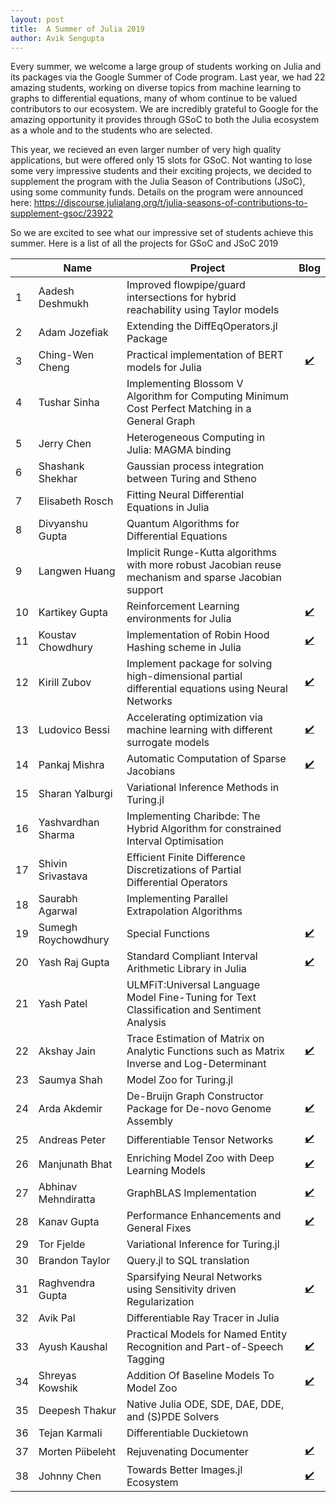 ```yaml
---
layout: post
title:  A Summer of Julia 2019
author: Avik Sengupta
---
```


Every summer, we welcome a large group of students working on Julia and its packages via the Google Summer of Code program.
Last year, we had 22 amazing students, working on diverse topics from machine learning to graphs to differential equations,
many of whom continue to be valued contributors to our ecosystem. We are incredibly grateful to Google for the amazing
opportunity it provides through GSoC to both the Julia ecosystem as a whole and to the students who are selected.

This year, we recieved an even larger number of very high quality applications, but were offered only 15 slots for GSoC.
Not wanting to lose some very impressive students and their exciting projects, we decided to supplement the program with the Julia
Season of Contributions (JSoC), using some community funds. Details on the program were announced here: https://discourse.julialang.org/t/julia-seasons-of-contributions-to-supplement-gsoc/23922

So we are excited to see what our impressive set of students achieve this summer. Here is a list of all the projects for GSoC and JSoC 2019

|  | Name | Project | Blog |
| ------------- | ------------- | ------------- | :-------------: |
|1|Aadesh Deshmukh|Improved flowpipe/guard intersections for hybrid reachability using Taylor models||
|2|Adam Jozefiak|Extending the DiffEqOperators.jl Package||
|3|Ching-Wen Cheng|Practical implementation of BERT models for Julia|[✔️](https://nextjournal.com/chengchingwen)|
|4|Tushar Sinha|Implementing Blossom V Algorithm for Computing Minimum Cost Perfect Matching in a General Graph||
|5|Jerry Chen|Heterogeneous Computing in Julia:  MAGMA binding||
|6|Shashank Shekhar|Gaussian process integration between Turing and Stheno||
|7|Elisabeth Rosch|Fitting Neural Differential Equations in Julia||
|8|Divyanshu Gupta|Quantum Algorithms for Differential Equations||
|9|Langwen Huang|Implicit Runge-Kutta algorithms with more robust Jacobian reuse mechanism and sparse Jacobian support||
|10|Kartikey Gupta|Reinforcement Learning environments for Julia|[✔️](https://nextjournal.com/kraftpunk97)|
|11|Koustav Chowdhury|Implementation of Robin Hood Hashing scheme in Julia|[✔️](https://nextjournal.com/eulerkochy)|
|12|Kirill Zubov|Implement package for solving high-dimensional partial differential equations using Neural Networks|[✔️](https://nextjournal.com/kirill_zubov)|
|13|Ludovico Bessi|Accelerating optimization via machine learning with different surrogate models|[✔️](https://nextjournal.com/ludoro)|
|14|Pankaj Mishra|Automatic Computation of Sparse Jacobians|[✔️](https://nextjournal.com/pkj-m)|
|15|Sharan Yalburgi|Variational Inference Methods in Turing.jl||
|16|Yashvardhan Sharma|Implementing Charibde: The Hybrid Algorithm for constrained Interval Optimisation||
|17|Shivin Srivastava|Efficient Finite Difference Discretizations of Partial Differential Operators||
|18|Saurabh Agarwal|Implementing Parallel Extrapolation Algorithms||
|19|Sumegh Roychowdhury|Special Functions|[✔️](https://nextjournal.com/sshhhh/jsoc)|
|20|Yash Raj Gupta|Standard Compliant Interval Arithmetic Library in Julia|[✔️](https://nextjournal.com/jsoc-19)|
|21|Yash Patel|ULMFiT:Universal Language Model Fine-Tuning for Text Classification and Sentiment Analysis||
|22|Akshay Jain|Trace Estimation of Matrix on Analytic Functions such as Matrix Inverse and Log-Determinant|[✔️](https://nextjournal.com/akshayjain)|
|23|Saumya Shah|Model Zoo for Turing.jl||
|24|Arda Akdemir|De-Bruijn Graph Constructor Package for De-novo Genome Assembly|[✔️](https://ardakdemir.github.io/pages/gsoc.html)|
|25|Andreas Peter|Differentiable Tensor Networks|[✔️](https://nextjournal.com/under-Peter)|
|26|Manjunath Bhat|Enriching Model Zoo with Deep Learning Models|[✔️](https://medium.com/@manjunathbhat9920)|
|27|Abhinav Mehndiratta|GraphBLAS Implementation|[✔️](https://abhinavmehndiratta.github.io/)|
|28|Kanav Gupta|Performance Enhancements and General Fixes|[✔️](https://nextjournal.com/kanav)|
|29|Tor Fjelde|Variational Inference for Turing.jl||
|30|Brandon Taylor|Query.jl to SQL translation||
|31|Raghvendra Gupta|Sparsifying Neural Networks using Sensitivity driven Regularization|[✔️](https://medium.com/@raghav090897)|
|32|Avik Pal|Differentiable Ray Tracer in Julia||
|33|Ayush Kaushal|Practical Models for Named Entity Recognition and Part-of-Speech Tagging|[✔️](https://ayushk4.github.io/)|
|34|Shreyas Kowshik|Addition Of Baseline Models To Model Zoo|[✔️](https://shreyas-kowshik.github.io/)|
|35|Deepesh Thakur|Native Julia ODE, SDE, DAE, DDE, and (S)PDE Solvers||
|36|Tejan Karmali|Differentiable Duckietown||
|37|Morten Piibeleht|Rejuvenating Documenter|[✔️](http://mortenpi.eu/gsoc2019/latest/)|
|38|Johnny Chen|Towards Better Images.jl Ecosystem|[✔️](https://nextjournal.com/johnnychen94)|

